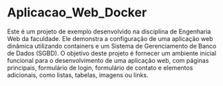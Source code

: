 # Aplicacao_Web_Docker

Este é um projeto de exemplo desenvolvido na disciplina de Engenharia Web da faculdade. Ele demonstra a configuração de uma aplicação web dinâmica utilizando containers e um Sistema de Gerenciamento de Banco de Dados (SGBD). O objetivo deste projeto é fornecer um ambiente inicial funcional para o desenvolvimento de uma aplicação web, com páginas principais, formulário de login, formulário de contato e elementos adicionais, como listas, tabelas, imagens ou links.
